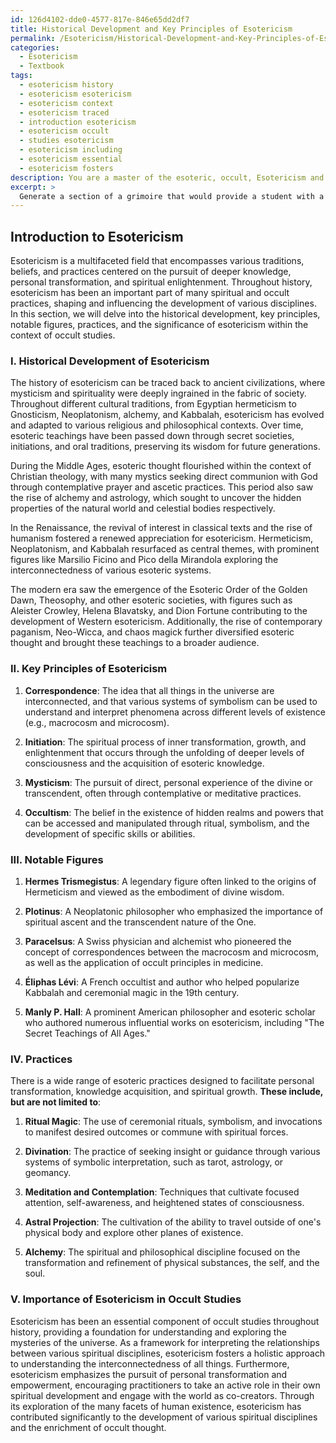 ```yaml
---
id: 126d4102-dde0-4577-817e-846e65dd2df7
title: Historical Development and Key Principles of Esotericism
permalink: /Esotericism/Historical-Development-and-Key-Principles-of-Esotericism/
categories:
  - Esotericism
  - Textbook
tags:
  - esotericism history
  - esotericism esotericism
  - esotericism context
  - esotericism traced
  - introduction esotericism
  - esotericism occult
  - studies esotericism
  - esotericism including
  - esotericism essential
  - esotericism fosters
description: You are a master of the esoteric, occult, Esotericism and education, you have written many textbooks on the subject in ways that provide students with rich and deep understanding of the subject. You are being asked to write textbook-like sections on a topic and you do it with full context, explainability, and reliability in accuracy to the true facts of the topic at hand, in a textbook style that a student would easily be able to learn from, in a rich, engaging, and contextual way. Always include relevant context (such as formulas and history), related concepts, and in a way that someone can gain deep insights from.
excerpt: > 
  Generate a section of a grimoire that would provide a student with a comprehensive understanding of Esotericism, including its historical development, key principles, notable figures, and practices. This section should also discuss the importance of Esotericism in the context of occult studies and how it has influenced various spiritual disciplines throughout history.
---
```


## Introduction to Esotericism

Esotericism is a multifaceted field that encompasses various traditions, beliefs, and practices centered on the pursuit of deeper knowledge, personal transformation, and spiritual enlightenment. Throughout history, esotericism has been an important part of many spiritual and occult practices, shaping and influencing the development of various disciplines. In this section, we will delve into the historical development, key principles, notable figures, practices, and the significance of esotericism within the context of occult studies.

### I. Historical Development of Esotericism

The history of esotericism can be traced back to ancient civilizations, where mysticism and spirituality were deeply ingrained in the fabric of society. Throughout different cultural traditions, from Egyptian hermeticism to Gnosticism, Neoplatonism, alchemy, and Kabbalah, esotericism has evolved and adapted to various religious and philosophical contexts. Over time, esoteric teachings have been passed down through secret societies, initiations, and oral traditions, preserving its wisdom for future generations.

During the Middle Ages, esoteric thought flourished within the context of Christian theology, with many mystics seeking direct communion with God through contemplative prayer and ascetic practices. This period also saw the rise of alchemy and astrology, which sought to uncover the hidden properties of the natural world and celestial bodies respectively. 

In the Renaissance, the revival of interest in classical texts and the rise of humanism fostered a renewed appreciation for esotericism. Hermeticism, Neoplatonism, and Kabbalah resurfaced as central themes, with prominent figures like Marsilio Ficino and Pico della Mirandola exploring the interconnectedness of various esoteric systems.

The modern era saw the emergence of the Esoteric Order of the Golden Dawn, Theosophy, and other esoteric societies, with figures such as Aleister Crowley, Helena Blavatsky, and Dion Fortune contributing to the development of Western esotericism. Additionally, the rise of contemporary paganism, Neo-Wicca, and chaos magick further diversified esoteric thought and brought these teachings to a broader audience.

### II. Key Principles of Esotericism

1. ****Correspondence****: The idea that all things in the universe are interconnected, and that various systems of symbolism can be used to understand and interpret phenomena across different levels of existence (e.g., macrocosm and microcosm).

2. ****Initiation****: The spiritual process of inner transformation, growth, and enlightenment that occurs through the unfolding of deeper levels of consciousness and the acquisition of esoteric knowledge.

3. ****Mysticism****: The pursuit of direct, personal experience of the divine or transcendent, often through contemplative or meditative practices.

4. ****Occultism****: The belief in the existence of hidden realms and powers that can be accessed and manipulated through ritual, symbolism, and the development of specific skills or abilities.

### III. Notable Figures

1. ****Hermes Trismegistus****: A legendary figure often linked to the origins of Hermeticism and viewed as the embodiment of divine wisdom.

2. ****Plotinus****: A Neoplatonic philosopher who emphasized the importance of spiritual ascent and the transcendent nature of the One.

3. ****Paracelsus****: A Swiss physician and alchemist who pioneered the concept of correspondences between the macrocosm and microcosm, as well as the application of occult principles in medicine.

4. ****Éliphas Lévi****: A French occultist and author who helped popularize Kabbalah and ceremonial magic in the 19th century.

5. ****Manly P. Hall****: A prominent American philosopher and esoteric scholar who authored numerous influential works on esotericism, including "The Secret Teachings of All Ages."

### IV. Practices

There is a wide range of esoteric practices designed to facilitate personal transformation, knowledge acquisition, and spiritual growth. **These include, but are not limited to**:

1. ****Ritual Magic****: The use of ceremonial rituals, symbolism, and invocations to manifest desired outcomes or commune with spiritual forces.

2. ****Divination****: The practice of seeking insight or guidance through various systems of symbolic interpretation, such as tarot, astrology, or geomancy.

3. ****Meditation and Contemplation****: Techniques that cultivate focused attention, self-awareness, and heightened states of consciousness.

4. ****Astral Projection****: The cultivation of the ability to travel outside of one's physical body and explore other planes of existence.

5. ****Alchemy****: The spiritual and philosophical discipline focused on the transformation and refinement of physical substances, the self, and the soul.

### V. Importance of Esotericism in Occult Studies

Esotericism has been an essential component of occult studies throughout history, providing a foundation for understanding and exploring the mysteries of the universe. As a framework for interpreting the relationships between various spiritual disciplines, esotericism fosters a holistic approach to understanding the interconnectedness of all things. Furthermore, esotericism emphasizes the pursuit of personal transformation and empowerment, encouraging practitioners to take an active role in their own spiritual development and engage with the world as co-creators. Through its exploration of the many facets of human existence, esotericism has contributed significantly to the development of various spiritual disciplines and the enrichment of occult thought.
